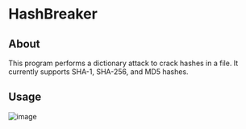 # HashBreaker

## About
This program performs a dictionary attack to crack hashes in a file. It currently supports SHA-1, SHA-256, and MD5 hashes.

## Usage
![image](https://github.com/user-attachments/assets/14138d9d-bf4a-421f-b796-86a5d738b2ae)

